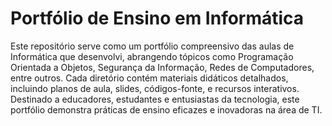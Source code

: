# Portfólio de Ensino em Informática
Este repositório serve como um portfólio compreensivo das aulas de Informática que desenvolvi, abrangendo tópicos como Programação Orientada a Objetos, Segurança da Informação, Redes de Computadores, entre outros. Cada diretório contém materiais didáticos detalhados, incluindo planos de aula, slides, códigos-fonte, e recursos interativos. Destinado a educadores, estudantes e entusiastas da tecnologia, este portfólio demonstra práticas de ensino eficazes e inovadoras na área de TI.
